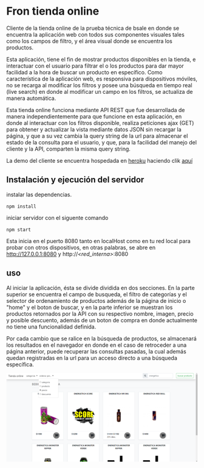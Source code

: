 # Fron tienda online

Cliente de la tienda online de la prueba técnica de bsale en donde se encuentra la aplicación web con todos sus componentes visuales tales como los campos de filtro, y el área visual donde se encuentra los productos.

Esta aplicación, tiene el fin de mostrar productos disponibles en la tienda, e interactuar con el usuario para filtrar el o los productos para dar mayor facilidad a la hora de buscar un producto en específico. Como característica de la aplicación web, es responsiva para dispositivos móviles, no se recarga al modificar los filtros y posee una búsqueda en tiempo real (live search) en donde al modificar un campo en los filtros, se actualiza de manera automática.

Esta tienda online funciona mediante API REST que fue desarrollada de manera independientemente para que funcione en esta aplicación, en donde al interactuar con los filtros disponible, realiza peticiones ajax (GET) para obtener y actualizar la vista mediante datos JSON sin recargar la página, y que a su vez cambia la query string de la url para almacenar el estado de la consulta para el usuario, y que, para la facilidad del manejo del cliente y la API, comparten la misma query string.

La demo del cliente se encuentra hospedada en [heroku](https://www.heroku.com/home) haciendo clik [aquí](https://bsale-tech-demo-front-daniel-t.herokuapp.com/)

## Instalación y ejecución del servidor


instalar las dependencias.
```
npm install
```

iniciar servidor con el siguente comando

```
npm start
```

Esta inicia en el puerto 8080 tanto en localHost como en tu red local para probar con otros dispositivos, en otras palabras, se abre en http://127.0.0.1:8080 y http://*<red_interna>*:8080

## uso

Al iniciar la aplicación, ésta se divide dividida en dos secciones. En la parte superior se encuentra el campo de busqueda, el filtro de categorías y el selector de ordenamiento de productos además de la página de inicio o "home" y el boton de buscar, y en la parte inferior se muestran los productos retornados por la API con su respectivo nombre, imagen, precio y posible descuento, además de un boton de compra en donde actualmente no tiene una funcionalidad definida.

Por cada cambio que se ralice en la búsqueda de productos, se almacenará los resultados en el navegador en donde en el caso de retroceder a una página anterior, puede recuperar las consultas pasadas, la cual además quedan registradas en la url para un acceso directo a una búsqueda específica.

![alt](./assets/img/demo.png)
